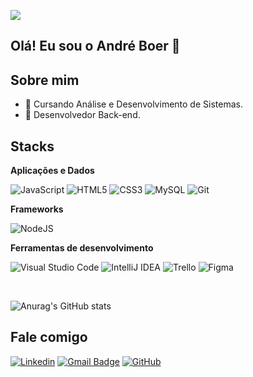 ![](https://komarev.com/ghpvc/?username=andreboers&color=006bed)


## Olá! Eu sou o André Boer 👋

## Sobre mim

- 🌱 Cursando Análise e Desenvolvimento de Sistemas.
- 🔭 Desenvolvedor Back-end.

## Stacks

**Aplicações e Dados**

![JavaScript](https://img.shields.io/badge/javascript-%23323330.svg?style=for-the-badge&logo=javascript&logoColor=%23F7DF1E)
![HTML5](https://img.shields.io/badge/html5-%23E34F26.svg?style=for-the-badge&logo=html5&logoColor=white)
![CSS3](https://img.shields.io/badge/css3-%231572B6.svg?style=for-the-badge&logo=css3&logoColor=white)
![MySQL](https://img.shields.io/badge/mysql-4479A1.svg?style=for-the-badge&logo=mysql&logoColor=white) 
![Git](https://img.shields.io/badge/git-%23F05033.svg?style=for-the-badge&logo=git&logoColor=white)

**Frameworks**

![NodeJS](https://img.shields.io/badge/node.js-6DA55F?style=for-the-badge&logo=node.js&logoColor=white)

**Ferramentas de desenvolvimento**

![Visual Studio Code](https://img.shields.io/badge/Visual%20Studio%20Code-0078d7.svg?style=for-the-badge&logo=visual-studio-code&logoColor=white)
![IntelliJ IDEA](https://img.shields.io/badge/IntelliJIDEA-000000.svg?style=for-the-badge&logo=intellij-idea&logoColor=white)
![Trello](https://img.shields.io/badge/Trello-%23026AA7.svg?style=for-the-badge&logo=Trello&logoColor=white)
![Figma](https://img.shields.io/badge/figma-%23F24E1E.svg?style=for-the-badge&logo=figma&logoColor=white)

<br>

![Anurag's GitHub stats](https://github-readme-stats.vercel.app/api?username=andreboers&show_icons=true&theme=dark) 

## Fale comigo

[![Linkedin](https://img.shields.io/badge/-Linkedin-gray?style=flat-square&logo=Linkedin&logoColor=white&link=https://www.linkedin.com/in/pedro-henrique-pires-85a455321/)](https://www.linkedin.com/in/andréboer-85a455321/)
[![Gmail Badge](https://img.shields.io/badge/Email-006bed?style=flat-square&logo=Gmail&logoColor=white&link=mailto:andre.lsantos@sptech.school)](mailto:andre.lsantos@sptech.school)
[![GitHub](https://img.shields.io/github/followers/pedrohpiress?label=follow&style=social)](https://github.com/andreboers)
